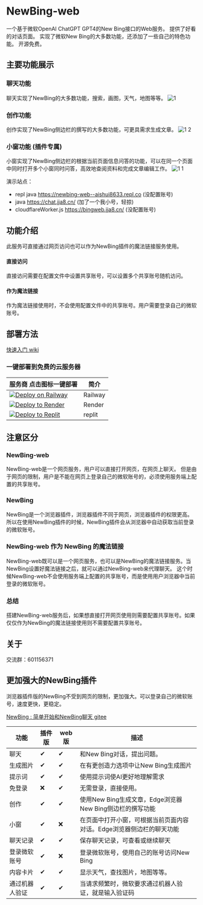 # NewBing-web

一个基于微软OpenAI ChatGPT GPT4的New Bing接口的Web服务。
提供了好看的对话页面。
实现了微软New Bing的大多数功能，还添加了一些自己的特色功能。
开源免费。

## 主要功能展示
### 聊天功能
聊天实现了NewBing的大多数功能，搜索，画图，天气，地图等等。
![1](https://github.com/aishui8633/NewBing-Web/assets/59829816/f951030f-7941-4ec7-887c-355d003a67be)

### 创作功能
创作实现了NewBing侧边栏的撰写的大多数功能，可更具需求生成文章。
![1 2](https://github.com/aishui8633/NewBing-Web/assets/59829816/c6469529-0571-4a5d-8161-1a9707f52592)

### 小窗功能 (插件专属)
小窗实现了NewBing侧边栏的根据当前页面信息问答的功能，可以在同一个页面中同时打开多个小窗同时问答，高效地查阅资料和完成文章编辑工作。
![1 1](https://github.com/aishui8633/NewBing-Web/assets/59829816/09d6cf75-f870-4c04-8809-70a3d7bc9817)


演示站点：
- repl java https://newbing-web--aishui8633.repl.co (没配置账号)
- java https://chat.jja8.cn/ (加了一个我小号，轻掠)
- cloudflareWorker.js https://bingweb.jja8.cn/  (没配置账号)

## 功能介绍
此服务可直接通过网页访问也可以作为NewBing插件的魔法链接服务使用。

#### **直接访问** 
直接访问需要在配置文件中设置共享账号，可以设置多个共享账号随机访问。

#### **作为魔法链接**
作为魔法链接使用时，不会使用配置文件中的共享账号。用户需要登录自己的微软账号。


## 部署方法

[快速入门 wiki](https://github.com/aishui8633/NewBing-Web/wiki/%E5%BF%AB%E9%80%9F%E5%85%A5%E9%97%A8)

### 一键部署到免费的云服务器
|服务商 点击图标一键部署|简介|
|---|---|
|[![Deploy on Railway](https://railway.app/button.svg)](https://railway.app/template/GE_YVq?referralCode=s40fic)|Railway|
|[![Deploy to Render](https://render.com/images/deploy-to-render-button.svg)](https://render.com/deploy?repo=https://github.com/aishui8633/NewBing-Web)|Render|
|[![Deploy to Replit]()](https://replit.com/@aishui8633/NewBing-Web)|replit|


## 注意区分
### NewBing-web
NewBing-web是一个网页服务，用户可以直接打开网页，在网页上聊天。
但是由于网页的限制，用户是不能在网页上登录自己的微软账号的，必须使用服务端上配置的共享账号。

### NewBing
NewBing是一个浏览器插件，浏览器插件不同于网页，浏览器插件的权限更高。
所以在使用NewBing插件的时候，NewBing插件会从浏览器中自动获取当前登录的微软账号。

### NewBing-web 作为 NewBing 的魔法链接
NewBing-web既可以是一个网页服务，也可以是NewBing的魔法链接服务。当NewBing设置好魔法链接之后，就可以通过NewBing-web来代理聊天。
这个时候NewBing-web不会使用服务端上配置的共享账号，而是使用用户浏览器中当前登录的微软账号。

### 总结
搭建NewBing-web服务后，如果想直接打开网页使用则需要配置共享账号。如果仅仅作为NewBing的魔法链接使用则不需要配置共享账号。


## 关于
交流群：601156371


## 更加强大的NewBing插件
浏览器插件版的NewBing不受到网页的限制，更加强大。可以登录自己的微软账号，速度更快，更稳定。

[NewBing : 简单开始和NewBing聊天 gitee](https://gitee.com/jja8/NewBing)

| 功能     | 插件版 | web版 | 描述                                     |
|--------|-----|------|----------------------------------------|
| 聊天     | ✔   | ✔    | 和New Bing对话，提出问题。                      |
| 生成图片   | ✔   | ✔    | 在有更创造力选项中让New Bing生成图片                 |
| 提示词    | ✔   | ✔    | 使用提示词使AI更好地理解需求                        |
| 免登录    | ❌   | ✔    | 无需登录，直接使用。                             |
| 创作     | ✔   | ✔    | 使用New Bing生成文章，Edge浏览器New Bing侧边栏的撰写功能 |
| 小窗     | ✔   | ❌    | 在页面中打开小窗，可根据当前页面内容对话。Edge浏览器侧边栏的聊天功能   |
| 聊天记录   | ✔   | ✔    | 保存聊天记录，可查看或继续聊天                        |
| 登录微软账号 | ✔   | ❌    | 登录微软账号，使用自己的账号访问New Bing               |
| 内容卡片   | ✔   | ✔    | 显示天气，查找图片，地图等等。                        |
| 通过机器人验证| ✔ | ✔  | 当请求频繁时，微软要求通过机器人验证，就是输入验证码|


